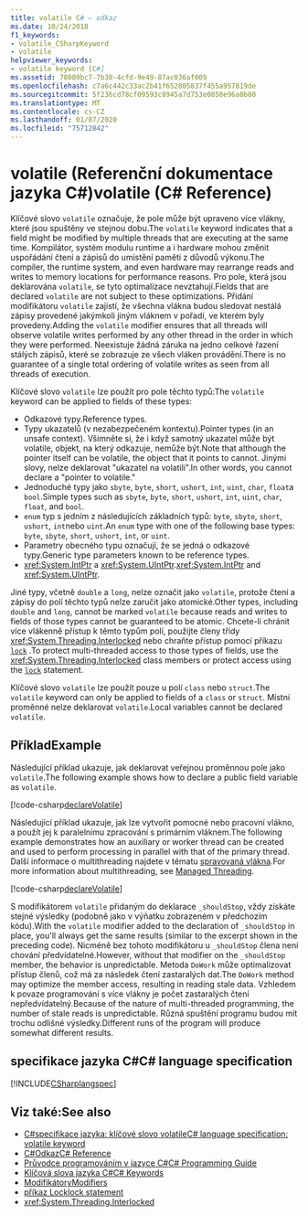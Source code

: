 ```yaml
---
title: volatile C# – odkaz
ms.date: 10/24/2018
f1_keywords:
- volatile_CSharpKeyword
- volatile
helpviewer_keywords:
- volatile keyword [C#]
ms.assetid: 78089bc7-7b38-4cfd-9e49-87ac036af009
ms.openlocfilehash: c7a6c442c33ac2b41f652805837f455a957819de
ms.sourcegitcommit: 5f236cd78cf09593c8945a7d753e0850e96a0b80
ms.translationtype: MT
ms.contentlocale: cs-CZ
ms.lasthandoff: 01/07/2020
ms.locfileid: "75712842"
---
```

# <a name="volatile-c-reference"></a><span data-ttu-id="149b1-102">volatile (Referenční dokumentace jazyka C#)</span><span class="sxs-lookup"><span data-stu-id="149b1-102">volatile (C# Reference)</span></span>

<span data-ttu-id="149b1-103">Klíčové slovo `volatile` označuje, že pole může být upraveno více vlákny, které jsou spuštěny ve stejnou dobu.</span><span class="sxs-lookup"><span data-stu-id="149b1-103">The `volatile` keyword indicates that a field might be modified by multiple threads that are executing at the same time.</span></span> <span data-ttu-id="149b1-104">Kompilátor, systém modulu runtime a i hardware mohou změnit uspořádání čtení a zápisů do umístění paměti z důvodů výkonu.</span><span class="sxs-lookup"><span data-stu-id="149b1-104">The compiler, the runtime system, and even hardware may rearrange reads and writes to memory locations for performance reasons.</span></span> <span data-ttu-id="149b1-105">Pro pole, která jsou deklarována `volatile`, se tyto optimalizace nevztahují.</span><span class="sxs-lookup"><span data-stu-id="149b1-105">Fields that are declared `volatile` are not subject to these optimizations.</span></span> <span data-ttu-id="149b1-106">Přidání modifikátoru `volatile` zajistí, že všechna vlákna budou sledovat nestálá zápisy provedené jakýmkoli jiným vláknem v pořadí, ve kterém byly provedeny.</span><span class="sxs-lookup"><span data-stu-id="149b1-106">Adding the `volatile` modifier ensures that all threads will observe volatile writes performed by any other thread in the order in which they were performed.</span></span> <span data-ttu-id="149b1-107">Neexistuje žádná záruka na jedno celkové řazení stálých zápisů, které se zobrazuje ze všech vláken provádění.</span><span class="sxs-lookup"><span data-stu-id="149b1-107">There is no guarantee of a single total ordering of volatile writes as seen from all threads of execution.</span></span>

<span data-ttu-id="149b1-108">Klíčové slovo `volatile` lze použít pro pole těchto typů:</span><span class="sxs-lookup"><span data-stu-id="149b1-108">The `volatile` keyword can be applied to fields of these types:</span></span>

- <span data-ttu-id="149b1-109">Odkazové typy.</span><span class="sxs-lookup"><span data-stu-id="149b1-109">Reference types.</span></span>
- <span data-ttu-id="149b1-110">Typy ukazatelů (v nezabezpečeném kontextu).</span><span class="sxs-lookup"><span data-stu-id="149b1-110">Pointer types (in an unsafe context).</span></span> <span data-ttu-id="149b1-111">Všimněte si, že i když samotný ukazatel může být volatile, objekt, na který odkazuje, nemůže být.</span><span class="sxs-lookup"><span data-stu-id="149b1-111">Note that although the pointer itself can be volatile, the object that it points to cannot.</span></span> <span data-ttu-id="149b1-112">Jinými slovy, nelze deklarovat "ukazatel na volatili".</span><span class="sxs-lookup"><span data-stu-id="149b1-112">In other words, you cannot declare a "pointer to volatile."</span></span>
- <span data-ttu-id="149b1-113">Jednoduché typy jako `sbyte`, `byte`, `short`, `ushort`, `int`, `uint`, `char`, `float`a `bool`.</span><span class="sxs-lookup"><span data-stu-id="149b1-113">Simple types such as `sbyte`, `byte`, `short`, `ushort`, `int`, `uint`, `char`, `float`, and `bool`.</span></span>
- <span data-ttu-id="149b1-114">`enum` typ s jedním z následujících základních typů: `byte`, `sbyte`, `short`, `ushort`, `int`nebo `uint`.</span><span class="sxs-lookup"><span data-stu-id="149b1-114">An `enum` type with one of the following base types: `byte`, `sbyte`, `short`, `ushort`, `int`, or `uint`.</span></span>
- <span data-ttu-id="149b1-115">Parametry obecného typu označují, že se jedná o odkazové typy.</span><span class="sxs-lookup"><span data-stu-id="149b1-115">Generic type parameters known to be reference types.</span></span>
- <span data-ttu-id="149b1-116"><xref:System.IntPtr> a <xref:System.UIntPtr>.</span><span class="sxs-lookup"><span data-stu-id="149b1-116"><xref:System.IntPtr> and <xref:System.UIntPtr>.</span></span>

<span data-ttu-id="149b1-117">Jiné typy, včetně `double` a `long`, nelze označit jako `volatile`, protože čtení a zápisy do polí těchto typů nelze zaručit jako atomické.</span><span class="sxs-lookup"><span data-stu-id="149b1-117">Other types, including `double` and `long`, cannot be marked `volatile` because reads and writes to fields of those types cannot be guaranteed to be atomic.</span></span> <span data-ttu-id="149b1-118">Chcete-li chránit více vlákenně přístup k těmto typům polí, použijte členy třídy <xref:System.Threading.Interlocked> nebo chraňte přístup pomocí příkazu [`lock`](lock-statement.md) .</span><span class="sxs-lookup"><span data-stu-id="149b1-118">To protect multi-threaded access to those types of fields, use the <xref:System.Threading.Interlocked> class members or protect access using the [`lock`](lock-statement.md) statement.</span></span>

<span data-ttu-id="149b1-119">Klíčové slovo `volatile` lze použít pouze u polí `class` nebo `struct`.</span><span class="sxs-lookup"><span data-stu-id="149b1-119">The `volatile` keyword can only be applied to fields of a `class` or `struct`.</span></span> <span data-ttu-id="149b1-120">Místní proměnné nelze deklarovat `volatile`.</span><span class="sxs-lookup"><span data-stu-id="149b1-120">Local variables cannot be declared `volatile`.</span></span>

## <a name="example"></a><span data-ttu-id="149b1-121">Příklad</span><span class="sxs-lookup"><span data-stu-id="149b1-121">Example</span></span>

<span data-ttu-id="149b1-122">Následující příklad ukazuje, jak deklarovat veřejnou proměnnou pole jako `volatile`.</span><span class="sxs-lookup"><span data-stu-id="149b1-122">The following example shows how to declare a public field variable as `volatile`.</span></span>

[!code-csharp[declareVolatile](~/samples/snippets/csharp/language-reference/keywords/volatile/Program.cs#Declaration)]

<span data-ttu-id="149b1-123">Následující příklad ukazuje, jak lze vytvořit pomocné nebo pracovní vlákno, a použít jej k paralelnímu zpracování s primárním vláknem.</span><span class="sxs-lookup"><span data-stu-id="149b1-123">The following example demonstrates how an auxiliary or worker thread can be created and used to perform processing in parallel with that of the primary thread.</span></span> <span data-ttu-id="149b1-124">Další informace o multithreading najdete v tématu [spravovaná vlákna](../../../standard/threading/index.md).</span><span class="sxs-lookup"><span data-stu-id="149b1-124">For more information about multithreading, see [Managed Threading](../../../standard/threading/index.md).</span></span>

[!code-csharp[declareVolatile](~/samples/snippets/csharp/language-reference/keywords/volatile/Program.cs#Volatile)]

<span data-ttu-id="149b1-125">S modifikátorem `volatile` přidaným do deklarace `_shouldStop`, vždy získáte stejné výsledky (podobně jako v výňatku zobrazeném v předchozím kódu).</span><span class="sxs-lookup"><span data-stu-id="149b1-125">With the `volatile` modifier added to the declaration of `_shouldStop` in place, you'll always get the same results (similar to the excerpt shown in the preceding code).</span></span> <span data-ttu-id="149b1-126">Nicméně bez tohoto modifikátoru u `_shouldStop` člena není chování předvídatelné.</span><span class="sxs-lookup"><span data-stu-id="149b1-126">However, without that modifier on the `_shouldStop` member, the behavior is unpredictable.</span></span> <span data-ttu-id="149b1-127">Metoda `DoWork` může optimalizovat přístup členů, což má za následek čtení zastaralých dat.</span><span class="sxs-lookup"><span data-stu-id="149b1-127">The `DoWork` method may optimize the member access, resulting in reading stale data.</span></span> <span data-ttu-id="149b1-128">Vzhledem k povaze programování s více vlákny je počet zastaralých čtení nepředvídatelný.</span><span class="sxs-lookup"><span data-stu-id="149b1-128">Because of the nature of multi-threaded programming, the number of stale reads is unpredictable.</span></span> <span data-ttu-id="149b1-129">Různá spuštění programu budou mít trochu odlišné výsledky.</span><span class="sxs-lookup"><span data-stu-id="149b1-129">Different runs of the program will produce somewhat different results.</span></span>

## <a name="c-language-specification"></a><span data-ttu-id="149b1-130">specifikace jazyka C#</span><span class="sxs-lookup"><span data-stu-id="149b1-130">C# language specification</span></span>

[!INCLUDE[CSharplangspec](~/includes/csharplangspec-md.md)]

## <a name="see-also"></a><span data-ttu-id="149b1-131">Viz také:</span><span class="sxs-lookup"><span data-stu-id="149b1-131">See also</span></span>

- [<span data-ttu-id="149b1-132">C#specifikace jazyka: klíčové slovo volatile</span><span class="sxs-lookup"><span data-stu-id="149b1-132">C# language specification: volatile keyword</span></span>](../../../../_csharplang/spec/classes.md#volatile-fields)
- [<span data-ttu-id="149b1-133">C#Odkaz</span><span class="sxs-lookup"><span data-stu-id="149b1-133">C# Reference</span></span>](../index.md)
- [<span data-ttu-id="149b1-134">Průvodce programováním v jazyce C#</span><span class="sxs-lookup"><span data-stu-id="149b1-134">C# Programming Guide</span></span>](../../programming-guide/index.md)
- [<span data-ttu-id="149b1-135">Klíčová slova jazyka C#</span><span class="sxs-lookup"><span data-stu-id="149b1-135">C# Keywords</span></span>](index.md)
- [<span data-ttu-id="149b1-136">Modifikátory</span><span class="sxs-lookup"><span data-stu-id="149b1-136">Modifiers</span></span>](index.md)
- [<span data-ttu-id="149b1-137">příkaz Lock</span><span class="sxs-lookup"><span data-stu-id="149b1-137">lock statement</span></span>](lock-statement.md)
- <xref:System.Threading.Interlocked>
